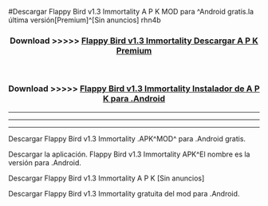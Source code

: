 #Descargar Flappy Bird v1.3 Immortality  A P K MOD para ^Android gratis.la última versión[Premium]^[Sin anuncios] rhn4b



<div align="center">
<h3>Download >>>>> <a href="https://es-web.web.app/?es= Flappy Bird v1.3 Immortality ">Flappy Bird v1.3 Immortality  Descargar A P K Premium</a></h3><br>

<h3>Download >>>>> <a href="https://es-web.web.app/?es= Flappy Bird v1.3 Immortality ">Flappy Bird v1.3 Immortality  Instalador de A P K para .Android</a></h3>
</div>


----------------------------------------------------------

----------------------------------------------------------

----------------------------------------------------------

Descargar Flappy Bird v1.3 Immortality  .APK^MOD^ para .Android gratis.

Descargar la aplicación. Flappy Bird v1.3 Immortality  APK^El nombre es la versión para .Android.

Descargar Flappy Bird v1.3 Immortality  A P K [Sin anuncios]

Descargar Flappy Bird v1.3 Immortality  gratuita del mod para .Android.